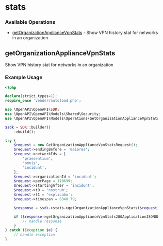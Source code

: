 # stats

### Available Operations

* [getOrganizationApplianceVpnStats](#getorganizationappliancevpnstats) - Show VPN history stat for networks in an organization

## getOrganizationApplianceVpnStats

Show VPN history stat for networks in an organization

### Example Usage

```php
<?php

declare(strict_types=1);
require_once 'vendor/autoload.php';

use \OpenAPI\OpenAPI\SDK;
use \OpenAPI\OpenAPI\Models\Shared\Security;
use \OpenAPI\OpenAPI\Models\Operations\GetOrganizationApplianceVpnStatsRequest;

$sdk = SDK::builder()
    ->build();

try {
    $request = new GetOrganizationApplianceVpnStatsRequest();
    $request->endingBefore = 'maiores';
    $request->networkIds = [
        'praesentium',
        'omnis',
        'incidunt',
    ];
    $request->organizationId = 'incidunt';
    $request->perPage = 110699;
    $request->startingAfter = 'incidunt';
    $request->t0 = 'nostrum';
    $request->t1 = 'explicabo';
    $request->timespan = 6340.79;

    $response = $sdk->stats->getOrganizationApplianceVpnStats($request);

    if ($response->getOrganizationApplianceVpnStats200ApplicationJSONObjects !== null) {
        // handle response
    }
} catch (Exception $e) {
    // handle exception
}
```
